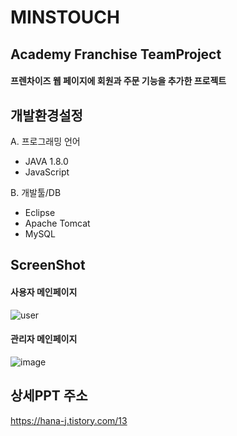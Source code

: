 # MINSTOUCH
## Academy Franchise TeamProject

 #### 프렌차이즈 웹 페이지에 회원과 주문 기능을 추가한 프로젝트

## 개발환경설정

A. 프로그래밍 언어
* JAVA 1.8.0
* JavaScript

B. 개발툴/DB
* Eclipse
* Apache Tomcat
* MySQL

## ScreenShot
#### 사용자 메인페이지

![user](https://user-images.githubusercontent.com/80023108/132510998-e11aa477-c292-401d-a026-66e953c43f8d.png)

#### 관리자 메인페이지

![image](https://user-images.githubusercontent.com/80023108/132518514-16546606-f56b-42bf-993f-25aa1e7ca723.png)

## 상세PPT 주소

https://hana-j.tistory.com/13
